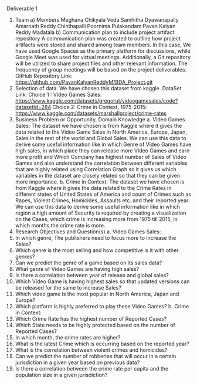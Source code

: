 Deliverable 1
  1) Team
    a) Members
       Meghana Chikyala
       Veda Samhitha Dyawanapally
       Amarnath Reddy Chinthapalli
       Poornima Pulakandam
       Pavan Kalyan Reddy Madatala
  b) Communication plan to include project artifact repository
        A communication plan was created to outline how project artifacts were stored and
        shared among team members. In this case, We have used Google Spaces as the
        primary platform for discussions, while Google Meet was used for virtual meetings.
        Additionally, a Git repository will be utilized to share project files and other relevant
        information. The frequency of group meetings will be based on the project deliverables.
        GitHub Repository Link: https://github.com/PavanKalyanReddyM/BDA_Project.git
2) Selection of data:
We have chosen this dataset from kaggle.
DataSet Link:
Choice 1 : Video Games Sales:
https://www.kaggle.com/datasets/gregorut/videogamesales/code?datasetId=284
Choice 2: Crime in Context, 1975-2015:
https://www.kaggle.com/datasets/marshallproject/crime-rates
3) Business Problem or Opportunity, Domain Knowledge
a. Video Games Sales:
The dataset we have chosen is from Kaggle where it gives the data related to the Video
Game Sales in North America, Europe, Japan, Sales in the rest of the world and Global
Sales. We can use this data to derive some useful information like in which Genre of
Video Games have high sales, in which place they can release more Video Games and
earn more profit and Which Company has highest number of Sales of Video Games and
also understand the correlation between different variables that are highly related using
Correlation Graph so it gives us which variables in the dataset are closely related so that
they can be given more importance.
b. Crime in Context:
The dataset we have chosen is from Kaggle where it gives the data related to the Crime
Rates in different states of United States of America and count of Crimes such as
Rapes, Violent Crimes, Homicides, Assaults etc. and their reported year. We can use
this data to derive some useful information like in which region a high amount of Security
is required by creating a visualization on the Cases, which crime is increasing more from
1975 till 2015, in which months the crime rate is more.
4) Research Objectives and Question(s)
a. Video Games Sales:
1) In which genre, The publishers need to focus more to increase the Sales?
2) Which genre is the most selling and how competitive is it with other genres?
3) Can we predict the genre of a game based on its sales data?
4) What genre of Video Games are having high sales?
5) Is there a correlation between year of release and global sales?
6) Which Video Game is having highest sales so that updated versions can be
released for the same to increase Sales?
7) Which video game is the most popular in North America, Japan and Europe?
8) Which platform is highly preferred to play these Video Games?
b. Crime in Context:
1) Which Crime Rate has the highest number of Reported Cases?
2) Which State needs to be highly protected based on the number of Reported
Cases?
3) In which month, the crime rates are higher?
4) What is the latest Crime which is occurring based on the reported year?
5) What is the correlation between violent crimes and homicides?
6) Can we predict the number of robberies that will occur in a certain jurisdiction in a
given year based on previous data?
7) Is there a correlation between the crime rate per capita and the population size in
a given jurisdiction?

